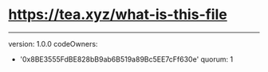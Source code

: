 # https://tea.xyz/what-is-this-file
---
version: 1.0.0
codeOwners:
  - '0x8BE3555FdBE828bB9ab6B519a89Bc5EE7cFf630e'
quorum: 1
